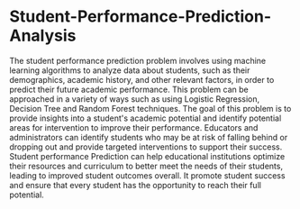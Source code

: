 # Student-Performance-Prediction-Analysis

The student performance prediction problem involves using machine learning algorithms to analyze data about students, such as their demographics, academic history, and other relevant factors, in order to predict their future academic performance. 
This problem can be approached in a variety of ways such as using Logistic Regression, Decision Tree and Random Forest techniques.
The goal of this problem is to provide insights into a student's academic potential and identify potential areas for intervention to improve their performance.
Educators and administrators can identify students who may be at risk of falling behind or dropping out and provide targeted interventions to support their success. 
Student performance Prediction can help educational institutions optimize their resources and curriculum to better meet the needs of their students, leading to improved student outcomes overall.
It promote student success and ensure that every student has the opportunity to reach their full potential.



